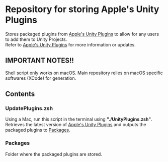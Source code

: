# Repository for storing Apple's Unity Plugins

Stores packaged plugins from [Apple's Unity Plugins](https://github.com/apple/unityplugins.git) to allow for any users to add them to Unity Projects.\
Refer to [Apple's Unity Plugins](https://github.com/apple/unityplugins.git) for more information or updates.

## IMPORTANT NOTES!!

Shell script only works on macOS. Main repository relies on macOS specific softwares (XCode) for generation.

## Contents

### UpdatePlugins.zsh

Using a Mac, run this script in the terminal using <b>"./UnityPlugins.zsh"</b>.\
Retrieves the latest version of [Apple's Unity Plugins](https://github.com/apple/unityplugins.git) and outputs the packaged plugins to [Packages](Packages).

### Packages

Folder where the packaged plugins are stored.

